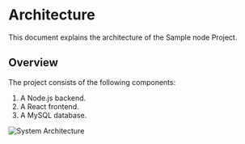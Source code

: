 # Architecture

This document explains the architecture of the Sample node Project.

## Overview

The project consists of the following components:
1. A Node.js backend.
2. A React frontend.
3. A MySQL database.

![System Architecture](assets/architecture-diagram.png)
